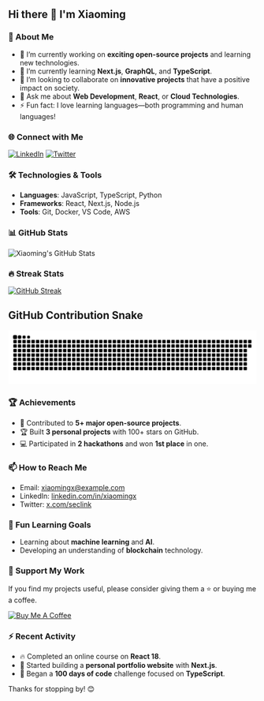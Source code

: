 ## Hi there 👋 I'm Xiaoming

### 🚀 About Me

- 🔭 I’m currently working on **exciting open-source projects** and learning new technologies.
- 🌱 I’m currently learning **Next.js**, **GraphQL**, and **TypeScript**.
- 👯 I’m looking to collaborate on **innovative projects** that have a positive impact on society.
- 💬 Ask me about **Web Development**, **React**, or **Cloud Technologies**.
- ⚡ Fun fact: I love learning languages—both programming and human languages!

### 🌐 Connect with Me

[![LinkedIn](https://img.shields.io/badge/LinkedIn-blue?style=flat-square&logo=linkedin)](https://www.linkedin.com/in/xiaomingx)
[![Twitter](https://img.shields.io/badge/Twitter-blue?style=flat-square&logo=twitter)](https://x.com/seclink)

### 🛠️ Technologies & Tools

- **Languages**: JavaScript, TypeScript, Python
- **Frameworks**: React, Next.js, Node.js
- **Tools**: Git, Docker, VS Code, AWS

### 📊 GitHub Stats

![Xiaoming's GitHub Stats](https://github-readme-stats.vercel.app/api?username=XiaomingX&show_icons=true&theme=radical)

### 🔥 Streak Stats

[![GitHub Streak](https://github-readme-streak-stats.herokuapp.com/?user=XiaomingX&theme=radical)](https://git.io/streak-stats)

## GitHub Contribution Snake

<picture>
  <source media="(prefers-color-scheme: dark)" srcset="https://github.com/XiaomingX/XiaomingX/blob/main/output/github-snake-dark.svg" />
  <img alt="GitHub Contribution Snake" src="https://github.com/XiaomingX/XiaomingX/blob/main/output/github-snake-dark.svg" />
</picture>

### 🏆 Achievements

- 🌟 Contributed to **5+ major open-source projects**.
- 🏆 Built **3 personal projects** with 100+ stars on GitHub.
- 💻 Participated in **2 hackathons** and won **1st place** in one.

### 📫 How to Reach Me

- Email: [xiaomingx@example.com](mailto:xiaomingx@example.com)
- LinkedIn: [linkedin.com/in/xiaomingx](https://www.linkedin.com/in/xiaomingx)
- Twitter: [x.com/seclink](https://x.com/seclink)

### 🌱 Fun Learning Goals

- Learning about **machine learning** and **AI**.
- Developing an understanding of **blockchain** technology.

### 💖 Support My Work

If you find my projects useful, please consider giving them a ⭐️ or buying me a coffee.

[![Buy Me A Coffee](https://img.shields.io/badge/-Buy%20Me%20A%20Coffee-brown?style=flat-square&logo=buy-me-a-coffee)](https://www.buymeacoffee.com/xiaoming)

### ⚡ Recent Activity

- 🔥 Completed an online course on **React 18**.
- 🚀 Started building a **personal portfolio website** with **Next.js**.
- 🎯 Began a **100 days of code** challenge focused on **TypeScript**.

Thanks for stopping by! 😊

